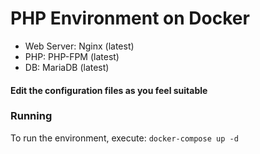# PHP Environment on Docker

- Web Server: Nginx (latest)
- PHP: PHP-FPM (latest)
- DB: MariaDB (latest)

#### Edit the configuration files as you feel suitable

### Running

To run the environment, execute: `docker-compose up -d`

